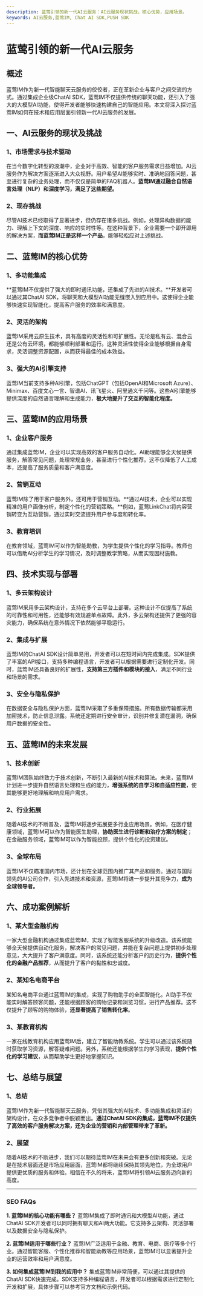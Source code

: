 ```yaml
---
description: 蓝莺引领的新一代AI云服务：AI云服务现状挑战，核心优势，应用场景。
keywords: AI云服务,蓝莺IM, Chat AI SDK,PUSH SDK
---
```

# 蓝莺引领的新一代AI云服务

## 概述

蓝莺IM作为新一代智能聊天云服务的佼佼者，正在革新企业与客户之间交流的方式。通过集成企业级ChatAI SDK，蓝莺IM不仅提供传统的聊天功能，还引入了强大的大模型AI功能，使得开发者能够快速构建自己的智能应用。本文将深入探讨蓝莺IM如何在技术和应用层面引领新一代AI云服务的发展。

## 一、AI云服务的现状及挑战

### 1、市场需求与技术驱动

在当今数字化转型的浪潮中，企业对于高效、智能的客户服务需求日益增加。AI云服务作为解决方案逐渐进入大众视野。用户希望AI能够实时、准确地回答问题，甚至进行复杂的业务处理，而不仅仅是简单的FAQ机器人。**蓝莺IM通过融合自然语言处理（NLP）和深度学习，满足了这些期望。**

### 2、现存挑战

尽管AI技术已经取得了显著进步，但仍存在诸多挑战。例如，处理异构数据的能力、理解上下文的深度、响应的实时性等。在这种背景下，企业需要一个即开即用的解决方案，**而蓝莺IM正是这样一个产品**，能够轻松应对上述挑战。

## 二、蓝莺IM的核心优势

### 1、多功能集成

**蓝莺IM不仅提供了强大的即时通讯功能，还集成了先进的AI技术。**开发者可以通过其ChatAI SDK，将聊天和大模型AI功能无缝嵌入到应用中。这使得企业能够快速实现智能化，提高客户服务的效率和满意度。

### 2、灵活的架构

蓝莺IM采用云原生技术，具有高度的灵活性和可扩展性。无论是私有云、混合云还是公有云环境，都能够顺利部署和运行。这种灵活性使得企业能够根据自身需求，灵活调整资源配置，从而获得最佳的成本效益。

### 3、强大的AI引擎支持

蓝莺IM当前支持多种AI引擎，包括ChatGPT（包括OpenAI和Microsoft Azure）、Minimax、百度文心一言、智谱AI、讯飞星火、阿里通义千问等。这些AI引擎能够提供深度的自然语言理解和生成能力，**极大地提升了交互的智能化程度。**

## 三、蓝莺IM的应用场景

### 1、企业客户服务

通过集成蓝莺IM，企业可以实现高效的客户服务自动化。AI助理能够全天候提供服务，解答常见问题，处理常规业务，甚至进行个性化推荐。这不仅降低了人工成本，还提高了服务质量和客户满意度。

### 2、营销互动

蓝莺IM除了用于客户服务外，还可用于营销互动。**通过AI技术，企业可以实现精准的用户画像分析，制定个性化的营销策略。**例如，蓝莺LinkChat将内容营销转变为互动营销，通过实时交流提升用户参与度和转化率。

### 3、教育培训

在教育领域，蓝莺IM可以作为智能助教，为学生提供个性化的学习指导。教师也可以借助AI分析学生的学习情况，及时调整教学策略，从而实现因材施教。

## 四、技术实现与部署

### 1、多云架构设计

蓝莺IM采用多云架构设计，支持在多个云平台上部署。这种设计不仅提高了系统的可靠性和可用性，还能够有效规避单点故障。此外，多云架构还提供了更强的容灾能力，确保系统在意外情况下依然能够平稳运行。

### 2、集成与扩展

蓝莺IM的ChatAI SDK设计简单易用，开发者可以在短时间内完成集成。SDK提供了丰富的API接口，支持多种编程语言，开发者可以根据需要进行定制化开发。同时，蓝莺IM还具备良好的扩展性，**支持第三方插件和模块的接入**，满足不同行业和场景的需求。

### 3、安全与隐私保护

在数据安全与隐私保护方面，蓝莺IM采取了多重保障措施。所有数据传输都采用加密技术，防止信息泄露。系统还定期进行安全审计，识别并修复潜在漏洞，确保用户数据的安全性。

## 五、蓝莺IM的未来发展

### 1、技术创新

蓝莺IM团队始终致力于技术创新，不断引入最新的AI技术和算法。未来，蓝莺IM计划进一步提升自然语言处理和生成的能力，**增强系统的自学习和自适应性能**，使其能够更好地理解和响应用户需求。

### 2、行业拓展

随着AI技术的不断普及，蓝莺IM将逐步拓展更多行业应用场景。例如，在医疗健康领域，蓝莺IM可以作为智能医生助理，**协助医生进行诊断和治疗方案的制定**；在金融服务领域，蓝莺IM可以作为智能投顾，提供个性化的投资建议。

### 3、全球布局

蓝莺IM不仅瞄准国内市场，还计划在全球范围内推广其产品和服务。通过与国际领先的AI公司合作，引入先进技术和资源，蓝莺IM将进一步提升其竞争力，**成为全球领导者。**

## 六、成功案例解析

### 1、某大型金融机构

一家大型金融机构通过集成蓝莺IM，实现了智能客服系统的升级改造。该系统能够全天候提供自动化服务，解决客户的常见问题，并能在复杂问题上提供初步处理意见，大大提升了客户满意度。同时，该系统还能分析客户的历史行为，**提供个性化的金融产品推荐**，从而提升了客户的黏性和忠诚度。

### 2、某知名电商平台

某知名电商平台通过蓝莺IM的集成，实现了购物助手的全面智能化。AI助手不仅能实时解答顾客问题，还能根据顾客的购物记录和浏览习惯，进行产品推荐。这不仅提升了顾客的购物体验，**还显著提高了销售转化率**。

### 3、某教育机构

一家在线教育机构应用蓝莺IM后，建立了智能助教系统。学生可以通过该系统随时获取学习资源，解答疑难问题。另外，系统还能根据学生的学习表现，**提供个性化的学习建议**，从而帮助学生更好地掌握知识。

## 七、总结与展望

### 1、总结

蓝莺IM作为新一代智能聊天云服务，凭借其强大的AI技术、多功能集成和灵活的架构设计，在众多竞争者中脱颖而出。**通过ChatAI SDK的集成，蓝莺IM不仅提供了高效的客户服务解决方案，还为企业的营销和内部管理带来了革新。**

### 2、展望

随着AI技术的不断进步，我们可以期待蓝莺IM在未来会有更多创新和突破。无论是在技术层面还是市场应用层面，蓝莺IM都将继续保持其领先地位，为全球用户提供更优质的服务和体验。相信在不久的将来，蓝莺IM将引领AI云服务迈向新的高度。

---

### SEO FAQs

**1. 蓝莺IM的核心功能有哪些？**
蓝莺IM集成了即时通讯和大模型AI功能，通过ChatAI SDK开发者可以同时拥有聊天和AI两大功能。它支持多云架构、灵活部署以及数据安全与隐私保护。

**2. 蓝莺IM适用于哪些行业？**
蓝莺IM广泛适用于金融、教育、电商、医疗等多个行业。通过智能客服、个性化推荐和智能助教等应用场景，蓝莺IM可以显著提升企业的运营效率和用户满意度。

**3. 如何集成蓝莺IM到我的应用中？**
集成蓝莺IM非常简便，可以通过其提供的ChatAI SDK快速完成。SDK支持多种编程语言，开发者可以根据需求进行定制化开发和扩展，具体步骤可以参考官方文档和示例代码。
